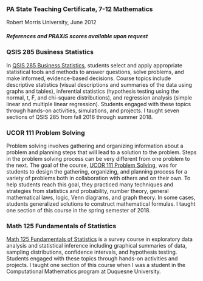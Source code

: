 ### PA State Teaching Certificate, 7-12 Mathematics
Robert Morris University, June 2012

##### References and PRAXIS scores available upon request

### QSIS 285 Business Statistics

In <a href="https://dslibr.github.io/DuquesneProf/teaching/2018-spring-qsis-285" target='_blank'>QSIS 285 Business Statistics</a>, students select and apply appropriate statistical tools and methods to answer questions, solve problems, and make informed, evidence-based decisions. Course topics include descriptive statistics (visual descriptions and summaries of the data using graphs and tables), inferential statistics (hypothesis testing using the normal, t, F, and chi-square distributions), and regression analysis (simple linear and multiple linear regression). Students engaged with these topics through hands-on activities, simulations, and projects. I taught seven sections of QSIS 285 from fall 2016 through summer 2018.

### UCOR 111 Problem Solving

Problem solving involves gathering and organizing information about a problem and planning steps that will lead to a solution to the problem. Steps in the problem solving process can be very different from one problem to the next. The goal of the course, <a href="https://dslibr.github.io/DuquesneProf/teaching/2018-spring-ucor-111" target='_blank'>UCOR 111 Problem Solving</a>, was for students to design the gathering, organizing, and planning process for a variety of problems both in collaboration with others and on their own. To help students reach this goal, they practiced many techniques and strategies from statistics and probability, number theory, general mathematical laws, logic, Venn diagrams, and graph theory. In some cases, students generalized solutions to construct mathematical formulas. I taught one section of this course in the spring semester of 2018.

### Math 125 Fundamentals of Statistics

<a href="https://dslibr.github.io/DuquesneProf/teaching/2015-spring-math-125" target='_blank'>Math 125 Fundamentals of Statistics</a> is a survey course in exploratory data analysis and statistical inference including graphical summaries of data, sampling distributions, confidence intervals, and hypothesis testing. Students engaged with these topics through hands-on activities and projects. I taught one section of this course when I was a student in the Computational Mathematics program at Duquesne University.
